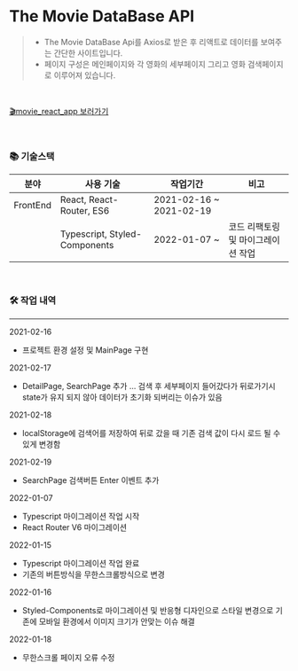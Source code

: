 # The Movie DataBase API
>
> - The Movie DataBase Api를 Axios로 받은 후 리액트로 데이터를 보여주는 간단한 사이트입니다.
> - 페이지 구성은 메인페이지와 각 영화의 세부페이지 그리고 영화 검색페이지로 이루어져 있습니다.

<br>

[🎬movie_react_app 보러가기](https://kimzerovirus.github.io/movie_react_app/)

<br>

### 📚 기술스택

| 분야           | 사용 기술                               |작업기간                | 비고 |
| -------------- | -------------------------------------- |----------------------------------- |-------------------------|
| FrontEnd       | React, React-Router, ES6 | 2021-02-16 ~ 2021-02-19 ||
|   | Typescript, Styled-Components  | 2022-01-07 ~ | 코드 리팩토링 및 마이그레이션 작업|

<br>

### 🛠 작업 내역

---

2021-02-16
 - 프로젝트 환경 설정 및 MainPage 구현

2021-02-17
 - DetailPage, SearchPage 추가 ... 검색 후 세부페이지 들어갔다가 뒤로가기시 state가 유지 되지 않아 데이터가 초기화 되버리는 이슈가 있음

2021-02-18
 - localStorage에 검색어를 저장하여 뒤로 갔을 때 기존 검색 값이 다시 로드 될 수 있게 변경함

2021-02-19
 - SearchPage 검색버튼 Enter 이벤트 추가

2022-01-07
 - Typescript 마이그레이션 작업 시작
 - React Router V6 마이그레이션

2022-01-15
 - Typescript 마이그레이션 작업 완료
 - 기존의 버튼방식을 무한스크롤방식으로 변경

2022-01-16
 - Styled-Components로 마이그레이션 및 반응형 디자인으로 스타일 변경으로 기존에 모바일 환경에서 이미지 크기가 안맞는 이슈 해결

2022-01-18
 - 무한스크롤 페이지 오류 수정